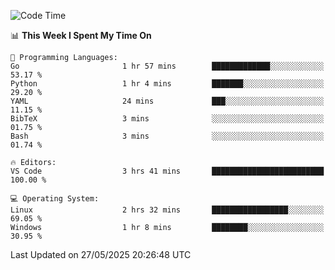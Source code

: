 
<!--START_SECTION:waka-->
![Code Time](http://img.shields.io/badge/Code%20Time-764%20hrs%2015%20mins-blue)

📊 **This Week I Spent My Time On** 

```text
💬 Programming Languages: 
Go                       1 hr 57 mins        █████████████░░░░░░░░░░░░   53.17 % 
Python                   1 hr 4 mins         ███████░░░░░░░░░░░░░░░░░░   29.20 % 
YAML                     24 mins             ███░░░░░░░░░░░░░░░░░░░░░░   11.15 % 
BibTeX                   3 mins              ░░░░░░░░░░░░░░░░░░░░░░░░░   01.75 % 
Bash                     3 mins              ░░░░░░░░░░░░░░░░░░░░░░░░░   01.74 % 

🔥 Editors: 
VS Code                  3 hrs 41 mins       █████████████████████████   100.00 % 

💻 Operating System: 
Linux                    2 hrs 32 mins       █████████████████░░░░░░░░   69.05 % 
Windows                  1 hr 8 mins         ████████░░░░░░░░░░░░░░░░░   30.95 % 
```


 Last Updated on 27/05/2025 20:26:48 UTC
<!--END_SECTION:waka-->

